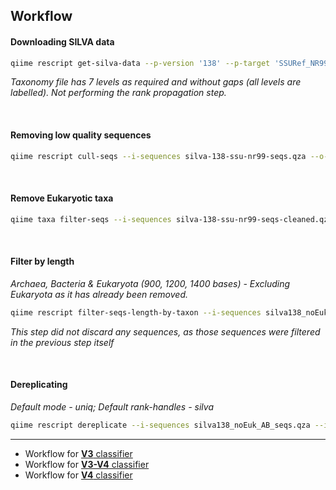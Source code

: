 ## Workflow

#### Downloading SILVA data
```bash
qiime rescript get-silva-data --p-version '138' --p-target 'SSURef_NR99' --p-include-species-labels --o-silva-sequences silva-138-ssu-nr99-seqs.qza --o-silva-taxonomy silva-138-ssu-nr99-tax.qza
```
*Taxonomy file has 7 levels as required and without gaps (all levels are labelled). Not performing the rank propagation step.*

<br>

#### Removing low quality sequences
```bash
qiime rescript cull-seqs --i-sequences silva-138-ssu-nr99-seqs.qza --o-clean-sequences silva-138-ssu-nr99-seqs-cleaned.qza
```

<br>

#### Remove Eukaryotic taxa
```bash
qiime taxa filter-seqs --i-sequences silva-138-ssu-nr99-seqs-cleaned.qza --i-taxonomy silva-138-ssu-nr99-tax.qza --p-exclude 'd__Eukaryota' --p-mode 'contains' --o-filtered-sequences silva138_noEuk_seqs.qza
```

<br>

#### Filter by length
*Archaea, Bacteria & Eukaryota (900, 1200, 1400 bases) - Excluding Eukaryota as it has already been removed.*
```bash
qiime rescript filter-seqs-length-by-taxon --i-sequences silva138_noEuk_seqs.qza --i-taxonomy silva-138-ssu-nr99-tax.qza --p-labels Archaea Bacteria --p-min-lens 900 1200 --o-filtered-seqs silva138_noEuk_AB_seqs.qza --o-discarded-seqs silva138_Euk_seqs_discard.qza
```
*This step did not discard any sequences, as those sequences were filtered in the previous step itself*

<br>

#### Dereplicating 
*Default mode - uniq; Default rank-handles - silva*
```bash
qiime rescript dereplicate --i-sequences silva138_noEuk_AB_seqs.qza --i-taxa silva-138-ssu-nr99-tax.qza --p-threads 12 --o-dereplicated-sequences silva138_noEuk_AB_seqs_uniq.qza --o-dereplicated-taxa silva138_noEuk_AB_tax_uniq.qza
```

___

- Workflow for [**V3** classifier](V3_classifier.md)
- Workflow for [**V3-V4** classifier](V3-V4_classifier.md) 
- Workflow for [**V4** classifier](V4_classifier.md)
